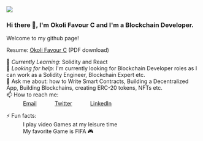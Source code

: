 <img src="https://images.unsplash.com/photo-1444492417251-9c84a5fa18e0?ixlib=rb-1.2.1&ixid=eyJhcHBfaWQiOjEyMDd9&auto=format&fit=crop&w=975&h=300&q=80"/>
 
### Hi there 👋, I'm Okoli Favour C and I'm a Blockchain Developer.
Welcome to my github page! <br> 
 
Resume:  [Okoli Favour C](https://resume.okoli.com) (PDF download)
 
 
🌱 *Currently Learning*: Solidity and React<br> 
🤔 *Looking for help*: I'm currently looking for Blockchain Developer roles as I can work as a Solidity Engineer, Blockchain Expert etc.<br>
💬 Ask me about: how to Write Smart Contracts, Building a Decentralized App, Building Blockchains, creating ERC-20 tokens, NFTs etc. <br>
📫 How to reach me: <br>
&nbsp;&nbsp;&nbsp;&nbsp;&nbsp;&nbsp;&nbsp;&nbsp;&nbsp;&nbsp; [Email](okolifavour50@gmail.com)
&nbsp;&nbsp;&nbsp;&nbsp;&nbsp;&nbsp;&nbsp;&nbsp;&nbsp;&nbsp; [Twitter](https://twitter.com/okolicodes)
&nbsp;&nbsp;&nbsp;&nbsp;&nbsp;&nbsp;&nbsp;&nbsp;&nbsp;&nbsp; [LinkedIn](http://linkedin.com/in/chimdiuto-okoli-903049239)
 
⚡ Fun facts:<br>
&nbsp;&nbsp;&nbsp;&nbsp;&nbsp;&nbsp;&nbsp;&nbsp;&nbsp;&nbsp; I play video Games at my leisure time<br>
&nbsp;&nbsp;&nbsp;&nbsp;&nbsp;&nbsp;&nbsp;&nbsp;&nbsp;&nbsp; My favorite Game is FIFA  🎮  <br>
 
